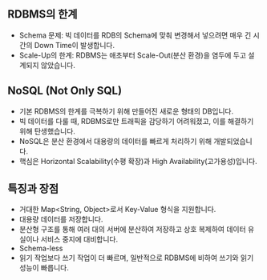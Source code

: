 ## RDBMS의 한계
* Schema 문제: 빅 데이터를 RDB의 Schema에 맞춰 변경해서 넣으려면 매우 긴 시간의 Down Time이 발생합니다.
* Scale-Up의 한계: RDBMS는 애초부터 Scale-Out(분산 환경)을 염두에 두고 설계되지 않았습니다.

## NoSQL (Not Only SQL)
* 기본 RDBMS의 한계를 극복하기 위해 만들어진 새로운 형태의 DB입니다.
* 빅 데이터를 다룰 때, RDBMS로만 트래픽을 감당하기 어려워졌고, 이를 해결하기 위해 탄생했습니다.
* NoSQL은 분산 환경에서 대용량의 데이터를 빠르게 처리하기 위해 개발되었습니다.
* 핵심은 Horizontal Scalability(수평 확장)과 High Availability(고가용성)입니다.

## 특징과 장점
* 거대한 Map<String, Object>로서 Key-Value 형식을 지원합니다.
* 대용량 데이터를 저장합니다.
* 분산형 구조를 통해 여러 대의 서버에 분산하여 저장하고 상호 복제하여 데이터 유실이나 서비스 중지에 대비합니다.
* Schema-less
* 읽기 작업보다 쓰기 작업이 더 빠르며, 일반적으로 RDBMS에 비하여 쓰기와 읽기 성능이 빠릅니다.